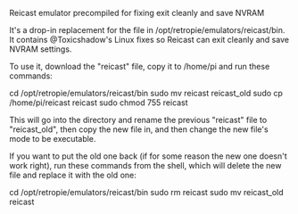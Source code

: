 Reicast emulator precompiled for fixing exit cleanly and save NVRAM

It's a drop-in replacement for the file in /opt/retropie/emulators/reicast/bin. It contains @Toxicshadow's Linux fixes so Reicast can exit cleanly and save NVRAM settings.


To use it, download the "reicast" file, copy it to /home/pi and run these commands:

cd /opt/retropie/emulators/reicast/bin
sudo mv reicast reicast_old
sudo cp /home/pi/reicast reicast
sudo chmod 755 reicast


This will go into the directory and rename the previous "reicast" file to "reicast_old", then copy the new file in, and then change the new file's mode to be executable.


If you want to put the old one back (if for some reason the new one doesn't work right), run these commands from the shell, which will delete the new file and replace it with the old one:

cd /opt/retropie/emulators/reicast/bin
sudo rm reicast
sudo mv reicast_old reicast
